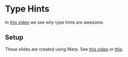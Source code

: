 # Type Hints
In [this video](https://youtu.be/omORtPiMBN4) we see why type hints are awesome.

## Setup
These slides are created using Marp. See [this video](https://youtu.be/EzQ-p41wNEE) or [this](https://github.com/dougmercer-yt/dougmercer-yt/tree/main/2022/1208-marp#setup).
